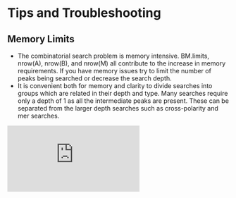 # Tips and Troubleshooting

## Memory Limits
* The combinatorial search problem is memory intensive.  BM.limits, nrow(A), nrow(B), and nrow(M) all contribute to the increase in memory requirements.  If you have memory issues try to limit the number of peaks being searched or decrease the search depth.
* It is convenient both for memory and clarity to divide searches into groups which are related in their depth and type.  Many searches require only a depth of 1 as all the intermediate peaks are present. These can be separated from the larger depth searches such as cross-polarity and mer searches.


![Analytics](https://ga-beacon.appspot.com/UA-76219673-1/troubleshooting.md?pixel)